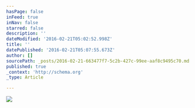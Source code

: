 ```yaml
---
hasPage: false
inFeed: true
inNav: false
starred: false
description: ''
dateModified: '2016-02-21T05:02:52.998Z'
title: ''
datePublished: '2016-02-21T05:07:55.673Z'
author: []
sourcePath: _posts/2016-02-21-663477f7-5c2b-427c-99ee-aaf8c9495c70.md
published: true
_context: 'http://schema.org'
_type: Article

---
```

![](https://the-grid-user-content.s3-us-west-2.amazonaws.com/a5a6b5d9-66f6-4167-bf75-8bc1991f0863.jpg)
